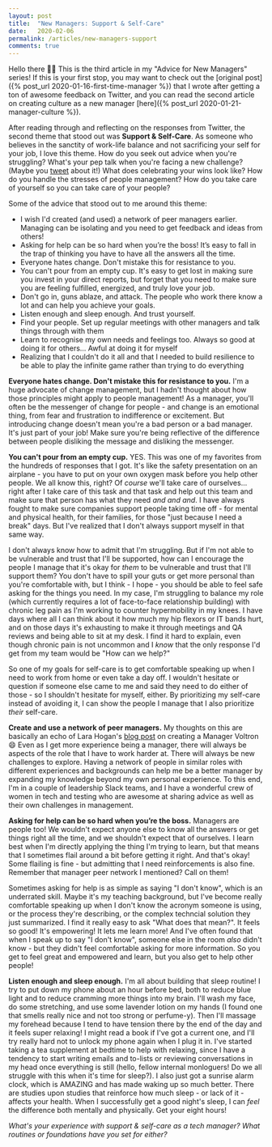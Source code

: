 ```yaml
---
layout: post
title:  "New Managers: Support & Self-Care"
date:   2020-02-06
permalink: /articles/new-managers-support
comments: true
---
```


Hello there 👋🏼 This is the third article in my "Advice for New Managers" series! If this is your first stop, you may want to check out the [original post]({% post_url 2020-01-16-first-time-manager %}) that I wrote after getting a ton of awesome feedback on Twitter, and you can read the second article on creating culture as a new manager [here]({% post_url 2020-01-21-manager-culture %}).

After reading through and reflecting on the responses from Twitter, the second theme that stood out was **Support & Self-Care**. As someone who believes in the sanctity of work-life balance and not sacrificing your self for your job, I love this theme. How do you seek out advice when you're struggling? What's your pep talk when you're facing a new challenge? (Maybe you [tweet](https://twitter.com/AngelaRiggs_/status/1216078559346741249) about it!) What does celebrating your wins look like? How do you handle the stresses of people management? How do you take care of yourself so you can take care of your people?

Some of the advice that stood out to me around this theme:

- I wish I'd created (and used) a network of peer managers earlier. Managing can be isolating and you need to get feedback and ideas from others!
- Asking for help can be so hard when you’re the boss! It’s easy to fall in the trap of thinking you have to have all the answers all the time.
- Everyone hates change. Don't mistake this for resistance to you.
- You can't pour from an empty cup. It's easy to get lost in making sure you invest in your direct reports, but forget that you need to make sure you are feeling fulfilled, energized, and truly love your job.
- Don't go in, guns ablaze, and attack. The people who work there know a lot and can help you achieve your goals. 
- Listen enough and sleep enough. And trust yourself. 
- Find your people. Set up regular meetings with other managers and talk things through with them
- Learn to recognise my own needs and feelings too. Always so good at doing it for others... Awful at doing it for myself
- Realizing that I couldn't do it all and that I needed to build resilience to be able to play the infinite game rather than trying to do everything

**Everyone hates change. Don't mistake this for resistance to you.** I'm a huge advocate of change management, but I hadn't thought about how those principles might apply to people management! As a manager, you'll often be the messenger of change for people - and change is an emotional thing, from fear and frustration to indifference or excitement. But introducing change doesn't mean you're a bad person or a bad manager. It's just part of your job! Make sure you're being reflective of the difference between people disliking the message and disliking the messenger.

**You can't pour from an empty cup.** YES. This was one of my favorites from the hundreds of responses that I got. It's like the safety presentation on an airplane - you have to put on your own oxygen mask before you help other people. We all know this, right? Of _course_ we'll take care of ourselves... right after I take care of this task and that task and help out this team and make sure that person has what they need _and and and_. I have always fought to make sure companies support people taking time off - for mental and physical health, for their families, for those "just because I need a break" days. But I've realized that I don't always support myself in that same way. 

I don't always know how to admit that I'm struggling. But if I'm not able to be vulnerable and trust that I'll be supported, how can I encourage the people I manage that it's okay for _them_ to be vulnerable and trust that I'll support them? You don't have to spill your guts or get more personal than you're comfortable with, but I think - I hope - you should be able to feel safe asking for the things you need. In my case, I'm struggling to balance my role (which currently requires a lot of face-to-face relationship building) with chronic leg pain as I'm working to counter hypermobility in my knees. I have days where all I can think about it how much my hip flexors or IT bands hurt, and on those days it's exhausting to make it through meetings and QA reviews and being able to sit at my desk. I find it hard to explain, even though chronic pain is not uncommon and I _know_ that the only response I'd get from my team would be "How can we help?" 

So one of my goals for self-care is to get comfortable speaking up when I need to work from home or even take a day off. I wouldn't hesitate or question if someone else came to me and said they need to do either of those - so I shouldn't hesitate for myself, either. By prioritizing my self-care instead of avoiding it, I can show the people I manage that I also prioritize _their_ self-care.

**Create and use a network of peer managers.** My thoughts on this are basically an echo of Lara Hogan's [blog post](https://larahogan.me/blog/manager-voltron/) on creating a Manager Voltron 😄 Even as I get more experience being a manager, there will always be aspects of the role that I have to work harder at. There will always be new challenges to explore. Having a network of people in similar roles with different experiences and backgrounds can help me be a better manager by expanding my knowledge beyond my own personal experience. To this end, I'm in a couple of leadership Slack teams, and I have a wonderful crew of women in tech and testing who are awesome at sharing advice as well as their own challenges in management.  

**Asking for help can be so hard when you’re the boss.** Managers are people too! We wouldn't expect anyone else to know all the answers or get things right all the time, and we shouldn't expect that of ourselves. I learn best when I'm directly applying the thing I'm trying to learn, but that means that I sometimes flail around a bit before getting it right. And that's okay! Some flailing is fine - but admitting that I need reinforcements is also fine. Remember that manager peer network I mentioned? Call on them!

Sometimes asking for help is as simple as saying "I don't know", which is an underrated skill. Maybe it's my teaching background, but I've become really comfortable speaking up when I don't know the acronym someone is using, or the process they're describing, or the complex techncial solution they just summarized. I find it really easy to ask "What does that mean?". It feels so good! It's empowering! It lets me learn more! And I've often found that when I speak up to say "I don't know", someone else in the room _also_ didn't know - but they didn't feel comfortable asking for more information. So you get to feel great and empowered and learn, but you also get to help other people! 

**Listen enough and sleep enough.** I'm all about building that sleep routine! I try to put down my phone about an hour before bed, both to reduce blue light and to reduce cramming more things into my brain. I'll wash my face, do some stretching, and use some lavender lotion on my hands (I found one that smells really nice and not too strong or perfume-y). Then I'll massage my forehead because I tend to have tension there by the end of the day and it feels super relaxing! I might read a book if I've got a current one, and I'll try really hard not to unlock my phone again when I plug it in. I've started taking a tea supplement at bedtime to help with relaxing, since I have a tendency to start writing emails and to-lists or reviewing conversations in my head once everything is still (hello, fellow internal monloguers! Do we all struggle with this when it's time for sleep?). I also just got a sunrise alarm clock, which is AMAZING and has made waking up so much better. There are studies upon studies that reinforce how much sleep - or lack of it - affects your health. When I successfully get a good night's sleep, I can _feel_ the difference both mentally and physically. Get your eight hours! 

_What's your experience with support & self-care as a tech manager? What routines or foundations have you set for either?_